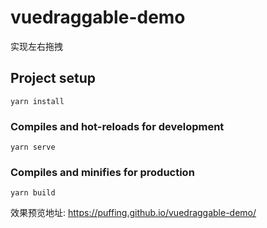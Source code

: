 # vuedraggable-demo

实现左右拖拽

## Project setup
```
yarn install
```

### Compiles and hot-reloads for development
```
yarn serve
```

### Compiles and minifies for production
```
yarn build
```

效果预览地址:
https://puffing.github.io/vuedraggable-demo/